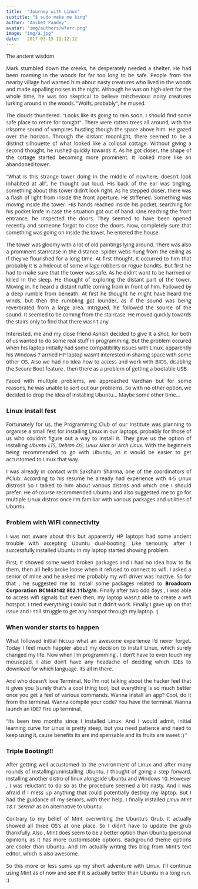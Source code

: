 ```yaml
---
title:  "Journey with Linux"
subtitle: "$ sudo make me king"
author: "Aniket Pandey"
avatar: "img/authors/wferr.png"
image: "img/a.jpg"
date:   2017-03-15 12:12:12
---
```

<style>
    body{
        text-align: justify;
        font-family: 'Open Sans',serif;
    }
</style>
<link href="https://afeld.github.io/emoji-css/emoji.css" rel="stylesheet">
<link rel="stylesheet" type="text/css" href="http://fonts.googleapis.com/css?family=Open+Sans">

The ancient wisdom

Mark stumbled down the creeks, he desperately needed a shelter. He had been roaming in the woods for far too long to be safe. People from the nearby village had warned him about nasty creatures who lived in the woods and made appalling noises in the night. Although he was on high-alert for the whole time, he was too skeptical to believe mischevious noisy creatures lurking around in the woods. "Wolfs, probably", he mused.  

The clouds thundered. "Looks like its going to rain soon, I should find some safe place to retire for tonight". There were rotten trees all around, with the irksome sound of vampires hustling though the space above him. He gazed over the horizon. Through the distant moonlight, there seemed to be a distinct silhouette of what looked like a collosal cottage. Without giving a second thought, he rushed quickly towards it. As he got closer, the shape of the cottage started becoming more prominent. It looked more like an abandoned tower.

"What is this strange tower doing in the middle of nowhere, doesn't look inhabited at all", he thought out loud. His back of the ear was tingling, something about this tower didn't look right. As he stepped closer, there was a flash of light from inside the front aperture. He stiffened. Something was moving inside the tower. His hands reached inside his pocket, searching for his pocket knife in case the situation got out of hand. One reaching the front entrance, he inspected the doors. They seemed to have been opened recently and someone forgot to close the doors. Now, completely sure that something was going on inside the tower, he entered the house.

The tower was gloomy with a lot of old paintings lying around. There was also a prominent starircase in the distance. Spider webs hung from the ceiling as if they've flourished for a long time. At first thought, it occurred to him that probably it is a hideout of some village robbers or rogue bandits. But first he had to make sure that the tower was safe. As he didn't want to be harmed or killed in the sleep. He thought of exploring the distant part of the tower. Moving in, he heard a distant ruffle coming from in front of him. Followed by a deep rumble from beneath. At first he thought he might have heard the winds, but then the rumbling got lounder, as if the sound was being reverbrated from a large area. Intrigued, he followed the source of the sound. It seemed to be coming from the staircase. He moved quickly towards the stairs only to find that there wasn't any 

Interested, me and my close friend Ashish decided to give it a shot, for both of us wanted to do some real stuff in programming. But the problem occured when his laptop initially had some compatibility issues with Linux, apparently his Windows 7 armed HP laptop wasn't interested in sharing space with some other OS. Also we had no idea how to access and work with BIOS, disabling the Secure Boot feature , then there as a problem of getting a bootable USB.

Faced with multiple problems, we approached Vardhan but for some reasons, he was unable to sort out our problems. So with no other option, we decided to drop the idea of installing Ubuntu... Maybe some other time...

### Linux install fest
Fortunately for us, the Programming Club of our Institute was planning to organise a small fest for installing Linux in our laptops, probably for those of us who couldn't figure out a way to install it. They gave us the option of installing *Ubuntu LTS*, *Debian OS*, *Linux Mint* or *Arch Linux*. With the beginners being recommended to go with Ubuntu, as it would be easier to get accustomed to Linux that way.

I was already in contact with Saksham Sharma, one of the coordinators of PClub. According to his resume he already had experience with 4-5 Linux distros!! So I talked to him about various distros and which one I should prefer. He of-course recommended Ubuntu and also suggested me to go for multiple Linux distros once I'm familiar with various packages and utilities of Ubuntu.

### Problem with WiFi connectivity
I was not aware about this but apparently HP laptops had some ancient trouble with accepting Ubuntu dual-booting. Like seriously, after I successfully installed Ubuntu in my laptop started showing problem.

First, it showed some weird broken packages and I had no idea how to fix them, then all hells broke loose when it refused to connect to wifi. I asked a senior of mine and he asked me probably my wifi driver was inactive. So for that , he suggested me to install some packages related to **Broadcom Corporation BCM43142 802.11b/g/n**. Finally after two odd days , I was able to access wifi signals but even then, my laptop wasn,t able to create a wifi hotspot. I tried everything I could but it didn't work. Finally I gave up on that issue and I still struggle to get any hotspot through my laptop. :(

### When wonder starts to happen
What followed initial hiccup what an awesome experience I'd never forget. Today I feel much happier about my decision to install Linux, which surely changed my life. Now when I'm programming , I don't have to even touch my mousepad, I also don't have any headache of deciding which IDEs to download for which language. Its all in there.

And who doesn't love Terminal, No I'm not talking about the hacker feel that it gives you (surely that's a cool thing too), but everything is so much better once you get a feel of various commands. Wanna install an app? Cool, do it from the terminal. Wanna compile your code? You have the terminal. Wanna launch an IDE? Fire up terminal.

"Its been two months since I installed Linux. And I would admit, initial learning curve for Linux is pretty steep, but you need patience and need to keep using it, cause benefits its are indispensable and its fruits are sweet :) "

### Triple Booting!!!
After getting well accustomed to the environment of Linux and after many rounds of installing/uninstalling Ubuntu, I thought of going a step forward, installing another distro of linux alongside Ubuntu and Windows 10. However , I was reluctant to do so as the procedure seemed a bit nasty. And I was afraid if I mess up anything that could potentially destroy my laptop. But I had the guidance of my seniors, with their help, I finally installed *Linux Mint 18.1 'Serena'* as an alternative to Ubuntu.

Contrary to my belief of Mint overwriting the Ubuntu's Grub, it actually showed all three OS's at one place. So I didn't have to update the grub thankfully. Also , Mint does seem to be a better option than Ubuntu (personal opinion), as it has more customisable options. Background theme options are cooler than Ubuntu. And I'm actually writing this blog from Mint's text editor, which is also awesome.


So this more or less sums up my short adventure with Linux, I'll continue using Mint as of now and see if it is actually better than Ubuntu in a long run. :)
